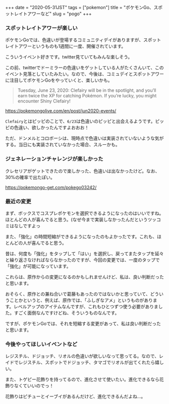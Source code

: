 +++
date = "2020-05-31JST"
tags = ["pokemon"]
title = "ポケモンGo、スポットレイトアワーなど"
slug = "pogo"
+++

### スポットレイトアワーが楽しい

ポケモンGoでは、色違いが登場するコミュニティデイがありますが、スポットレイトアワーというものも1週間に一度、開催されています。

こういうイベント好きです。twitter見ていてもみんな楽しそう。

この前、twitterでドーミラーの色違いをゲットしている人がたくさんいて、このイベント見落としていたみたい。なので、今後は、コミュデイとスポットアワーに注目してポケモンGoをやっていくと、楽しいかも。

> Tuesday, June 23, 2020: Clefairy will be in the spotlight, and you’ll earn twice the XP for catching Pokémon. If you’re lucky, you might encounter Shiny Clefairy!

https://pokemongolive.com/en/post/jun2020-events/

`Clefairy`とはピッピのことで、`6/23`は色違いのピッピと出会えるようです。ピッピの色違い、欲しかったんですよおおお！

ただ、ドンメルとコロボーシは、現時点で色違いは実装されていないような気がする。当日にも実装されていなかった場合、スルーかも。

### ジェネレーションチャレンジが楽しかった

クレセリアがゲットできたので楽しかった、色違いは出なかったけど。なお、30%の確率で出たぽい。

https://pokemongo-get.com/pokego03242/

### 最近の変更

まず、ボックスでコスプレポケモンを選択できるようになったのはいいですね。ほとんどの人が喜んでると思う。(なぜ今まで実装しなかったんだというツッコミはなしですよっ

また、「強化」の時間短縮ができるようになったのもよかったです。これも、ほとんどの人が喜んでると思う。

昔は、何度も「強化」をタップして「はい」を選択し、戻ってまたタップを延々と繰り返さなければならなかったのですが、今回の変更では、一度のタップで「強化」が可能になっています。

これらは、原作からの変更になるのかもしれませんけど、私は、良い判断だったと思います。

おそらく、原作との兼ね合いで葛藤もあったのではないかと思っていて、どういうことかというと、例えば、原作では、「ふしぎなアメ」というものがあります。レベルアップのアイテムなんですが、これもひとつずつ使う必要がありました。すごく面倒なんですけどね、そういうものなんです。

ですが、ポケモンGoでは、それを短縮する変更があって、私は良い判断だったと思います。

### 今後やってほしいイベントなど

レジスチル、ドジョッチ、リオルの色違いが欲しいなって思ってる。なので、レイドでレジスチル、スポットでドジョッチ、タマゴでリオルが出てくれたら嬉しい。

また、トゲピー花飾りを持ってるので、進化させて使いたい。進化できるなら花飾りなくていいのでっ！

花飾りはピチューとイーブイがあるんだけど、進化できるんだよね...。

